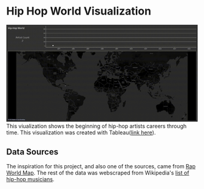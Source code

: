 # Hip Hop World Visualization
![Alt text](hiphopworld.gif "Optional title")
This viualization shows the beginning of hip-hop artists careers through time. This visualization was created with Tableau([link here](https://public.tableau.com/app/profile/clint.h1907/viz/Hip-HopWorld/Dashboard1)).

## Data Sources
The inspiration for this project, and also one of the sources, came from [Rap World Map](https://rapworldmap.com/).
The rest of the data was webscraped from Wikipedia's [list of hip-hop musicians](https://en.wikipedia.org/wiki/List_of_hip_hop_musicians).
